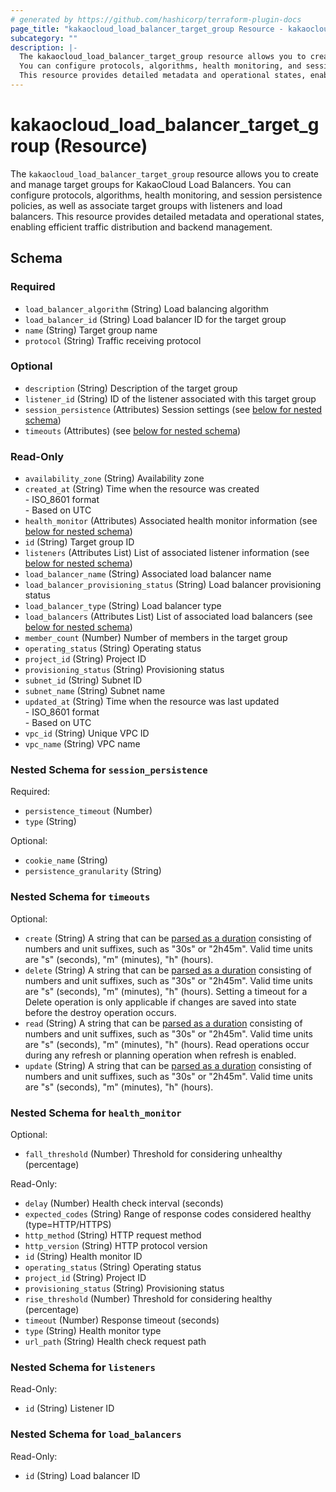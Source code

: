 ```yaml
---
# generated by https://github.com/hashicorp/terraform-plugin-docs
page_title: "kakaocloud_load_balancer_target_group Resource - kakaocloud"
subcategory: ""
description: |-
  The kakaocloud_load_balancer_target_group resource allows you to create and manage target groups for KakaoCloud Load Balancers.
  You can configure protocols, algorithms, health monitoring, and session persistence policies, as well as associate target groups with listeners and load balancers.
  This resource provides detailed metadata and operational states, enabling efficient traffic distribution and backend management.
---
```


# kakaocloud_load_balancer_target_group (Resource)

The `kakaocloud_load_balancer_target_group` resource allows you to create and manage target groups for KakaoCloud Load Balancers.
You can configure protocols, algorithms, health monitoring, and session persistence policies, as well as associate target groups with listeners and load balancers.
This resource provides detailed metadata and operational states, enabling efficient traffic distribution and backend management.



<!-- schema generated by tfplugindocs -->
## Schema

### Required

- `load_balancer_algorithm` (String) Load balancing algorithm
- `load_balancer_id` (String) Load balancer ID for the target group
- `name` (String) Target group name
- `protocol` (String) Traffic receiving protocol

### Optional

- `description` (String) Description of the target group
- `listener_id` (String) ID of the listener associated with this target group
- `session_persistence` (Attributes) Session settings (see [below for nested schema](#nestedatt--session_persistence))
- `timeouts` (Attributes) (see [below for nested schema](#nestedatt--timeouts))

### Read-Only

- `availability_zone` (String) Availability zone
- `created_at` (String) Time when the resource was created <br/> - ISO_8601 format  <br/> - Based on UTC
- `health_monitor` (Attributes) Associated health monitor information (see [below for nested schema](#nestedatt--health_monitor))
- `id` (String) Target group ID
- `listeners` (Attributes List) List of associated listener information (see [below for nested schema](#nestedatt--listeners))
- `load_balancer_name` (String) Associated load balancer name
- `load_balancer_provisioning_status` (String) Load balancer provisioning status
- `load_balancer_type` (String) Load balancer type
- `load_balancers` (Attributes List) List of associated load balancers (see [below for nested schema](#nestedatt--load_balancers))
- `member_count` (Number) Number of members in the target group
- `operating_status` (String) Operating status
- `project_id` (String) Project ID
- `provisioning_status` (String) Provisioning status
- `subnet_id` (String) Subnet ID
- `subnet_name` (String) Subnet name
- `updated_at` (String) Time when the resource was last updated <br/> - ISO_8601 format  <br/> - Based on UTC
- `vpc_id` (String) Unique VPC ID
- `vpc_name` (String) VPC name

<a id="nestedatt--session_persistence"></a>
### Nested Schema for `session_persistence`

Required:

- `persistence_timeout` (Number)
- `type` (String)

Optional:

- `cookie_name` (String)
- `persistence_granularity` (String)


<a id="nestedatt--timeouts"></a>
### Nested Schema for `timeouts`

Optional:

- `create` (String) A string that can be [parsed as a duration](https://pkg.go.dev/time#ParseDuration) consisting of numbers and unit suffixes, such as "30s" or "2h45m". Valid time units are "s" (seconds), "m" (minutes), "h" (hours).
- `delete` (String) A string that can be [parsed as a duration](https://pkg.go.dev/time#ParseDuration) consisting of numbers and unit suffixes, such as "30s" or "2h45m". Valid time units are "s" (seconds), "m" (minutes), "h" (hours). Setting a timeout for a Delete operation is only applicable if changes are saved into state before the destroy operation occurs.
- `read` (String) A string that can be [parsed as a duration](https://pkg.go.dev/time#ParseDuration) consisting of numbers and unit suffixes, such as "30s" or "2h45m". Valid time units are "s" (seconds), "m" (minutes), "h" (hours). Read operations occur during any refresh or planning operation when refresh is enabled.
- `update` (String) A string that can be [parsed as a duration](https://pkg.go.dev/time#ParseDuration) consisting of numbers and unit suffixes, such as "30s" or "2h45m". Valid time units are "s" (seconds), "m" (minutes), "h" (hours).


<a id="nestedatt--health_monitor"></a>
### Nested Schema for `health_monitor`

Optional:

- `fall_threshold` (Number) Threshold for considering unhealthy (percentage)

Read-Only:

- `delay` (Number) Health check interval (seconds)
- `expected_codes` (String) Range of response codes considered healthy (type=HTTP/HTTPS)
- `http_method` (String) HTTP request method
- `http_version` (String) HTTP protocol version
- `id` (String) Health monitor ID
- `operating_status` (String) Operating status
- `project_id` (String) Project ID
- `provisioning_status` (String) Provisioning status
- `rise_threshold` (Number) Threshold for considering healthy (percentage)
- `timeout` (Number) Response timeout (seconds)
- `type` (String) Health monitor type
- `url_path` (String) Health check request path


<a id="nestedatt--listeners"></a>
### Nested Schema for `listeners`

Read-Only:

- `id` (String) Listener ID


<a id="nestedatt--load_balancers"></a>
### Nested Schema for `load_balancers`

Read-Only:

- `id` (String) Load balancer ID
